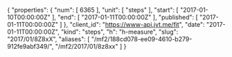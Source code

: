 {
  "properties": {
    "num": [
      6365
    ],
    "unit": [
      "steps"
    ],
    "start": [
      "2017-01-10T00:00:00Z"
    ],
    "end": [
      "2017-01-11T00:00:00Z"
    ],
    "published": [
      "2017-01-11T00:00:00Z"
    ]
  },
  "client_id": "https://www-api.jvt.me/fit",
  "date": "2017-01-11T00:00:00Z",
  "kind": "steps",
  "h": "h-measure",
  "slug": "2017/01/8Z8xX",
  "aliases": [
    "/mf2/188cd078-ee09-4610-b279-912fe9abf349/",
    "/mf2/2017/01/8z8xx"
  ]
}
